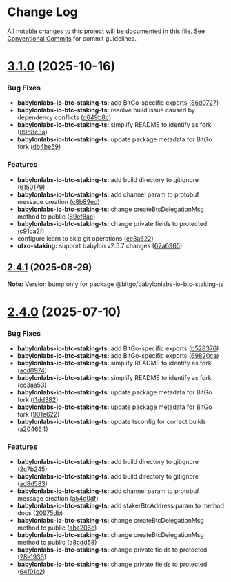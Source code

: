 # Change Log

All notable changes to this project will be documented in this file.
See [Conventional Commits](https://conventionalcommits.org) for commit guidelines.

# [3.1.0](https://github.com/BitGo/BitGoJS/compare/@bitgo/babylonlabs-io-btc-staking-ts@2.4.1...@bitgo/babylonlabs-io-btc-staking-ts@3.1.0) (2025-10-16)


### Bug Fixes

* **babylonlabs-io-btc-staking-ts:** add BitGo-specific exports ([86d0727](https://github.com/BitGo/BitGoJS/commit/86d072783ebca743079815e58a6a002e96cd4219))
* **babylonlabs-io-btc-staking-ts:** resolve build issue caused by dependency conflicts ([d049b8c](https://github.com/BitGo/BitGoJS/commit/d049b8cd600edd0c49e1de5253a4ee7344acdd31))
* **babylonlabs-io-btc-staking-ts:** simplify README to identify as fork ([89d8c3a](https://github.com/BitGo/BitGoJS/commit/89d8c3a1e87a029dfd1e69f0da77494be5b83047))
* **babylonlabs-io-btc-staking-ts:** update package metadata for BitGo fork ([db4be59](https://github.com/BitGo/BitGoJS/commit/db4be592a7e401d1ad245a75d1f970344ca197a0))


### Features

* **babylonlabs-io-btc-staking-ts:** add build directory to gitignore ([6150179](https://github.com/BitGo/BitGoJS/commit/615017981865811a26eacf5e8bf838e88e9ad6d0))
* **babylonlabs-io-btc-staking-ts:** add channel param to protobuf message creation ([c8b89ed](https://github.com/BitGo/BitGoJS/commit/c8b89ed14b97ecd1c0bf43ec27fdeac56fb22324))
* **babylonlabs-io-btc-staking-ts:** change createBtcDelegationMsg method to public ([89ef8ae](https://github.com/BitGo/BitGoJS/commit/89ef8ae486544b80d3615f9337e75ba005afb2a9))
* **babylonlabs-io-btc-staking-ts:** change private fields to protected ([c91ca2f](https://github.com/BitGo/BitGoJS/commit/c91ca2fb14423fda9263b3f538bccf5991238975))
* configure learn to skip git operations ([ee3a622](https://github.com/BitGo/BitGoJS/commit/ee3a6220496476aa7f4545b5f4a9a3bf97d9bdb9))
* **utxo-staking:** support babylon v2.5.7 changes ([62a6965](https://github.com/BitGo/BitGoJS/commit/62a696564c05ba2351abcc77eb7993959f008fcd))





## [2.4.1](https://github.com/BitGo/BitGoJS/compare/@bitgo/babylonlabs-io-btc-staking-ts@2.4.0...@bitgo/babylonlabs-io-btc-staking-ts@2.4.1) (2025-08-29)

**Note:** Version bump only for package @bitgo/babylonlabs-io-btc-staking-ts

# [2.4.0](https://github.com/BitGo/BitGoJS/compare/@bitgo/babylonlabs-io-btc-staking-ts@1.2.0...@bitgo/babylonlabs-io-btc-staking-ts@2.4.0) (2025-07-10)

### Bug Fixes

- **babylonlabs-io-btc-staking-ts:** add BitGo-specific exports ([b528376](https://github.com/BitGo/BitGoJS/commit/b528376342d5010a603f39d68d5ddda580973d58))
- **babylonlabs-io-btc-staking-ts:** add BitGo-specific exports ([69820ca](https://github.com/BitGo/BitGoJS/commit/69820ca79200d801f2eba8206c5beb7e5e075f5d))
- **babylonlabs-io-btc-staking-ts:** simplify README to identify as fork ([acd0974](https://github.com/BitGo/BitGoJS/commit/acd097407e449c16a57f383427409d33ff8c3a6c))
- **babylonlabs-io-btc-staking-ts:** simplify README to identify as fork ([cc3aa53](https://github.com/BitGo/BitGoJS/commit/cc3aa532e8ecee2c15f07ca902e7bdc90688a123))
- **babylonlabs-io-btc-staking-ts:** update package metadata for BitGo fork ([f1dd382](https://github.com/BitGo/BitGoJS/commit/f1dd3828016da30985934c879c125746d6e1b9c8))
- **babylonlabs-io-btc-staking-ts:** update package metadata for BitGo fork ([901e622](https://github.com/BitGo/BitGoJS/commit/901e6221532265085598cb91c80965a325aeb40b))
- **babylonlabs-io-btc-staking-ts:** update tsconfig for correct builds ([a204664](https://github.com/BitGo/BitGoJS/commit/a204664d2dba485e39f2f7adb56420f792067f6d))

### Features

- **babylonlabs-io-btc-staking-ts:** add build directory to gitignore ([2c7b245](https://github.com/BitGo/BitGoJS/commit/2c7b245425858b4c1d01982c4383b01baeb54c0d))
- **babylonlabs-io-btc-staking-ts:** add build directory to gitignore ([ad8d583](https://github.com/BitGo/BitGoJS/commit/ad8d583ae08065c385a34b22aaa8f04d70f96b6b))
- **babylonlabs-io-btc-staking-ts:** add channel param to protobuf message creation ([a54c0df](https://github.com/BitGo/BitGoJS/commit/a54c0df83b00ab8371db3b8336c3c169a2100610))
- **babylonlabs-io-btc-staking-ts:** add stakerBtcAddress param to method docs ([20975db](https://github.com/BitGo/BitGoJS/commit/20975dbced7aa1ce69a236bc9b06c47efe10305f))
- **babylonlabs-io-btc-staking-ts:** change createBtcDelegationMsg method to public ([aba206e](https://github.com/BitGo/BitGoJS/commit/aba206edabf8a3a07a343689abeadf1a56700fd5))
- **babylonlabs-io-btc-staking-ts:** change createBtcDelegationMsg method to public ([a8cdd58](https://github.com/BitGo/BitGoJS/commit/a8cdd58b00c97fb19b92548582d0a89c714f3bdd))
- **babylonlabs-io-btc-staking-ts:** change private fields to protected ([28e1936](https://github.com/BitGo/BitGoJS/commit/28e1936db9c6073ee0e847562ab809e05a044e08))
- **babylonlabs-io-btc-staking-ts:** change private fields to protected ([64f91c2](https://github.com/BitGo/BitGoJS/commit/64f91c2aaf656dc6c90c274c9d099b302119faf9))
